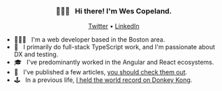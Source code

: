 <h3 align="center">🙋🏻‍♂️ &nbsp; Hi there! I'm Wes Copeland.</h3>
<p align="center">
  <a href="https://twitter.com/wescopeland_">Twitter</a> •
  <a href="https://linkedin.com/in/wescopeland">LinkedIn</a>
</p>

- 👨🏻‍💻 &nbsp; I'm a web developer based in the Boston area.
- 🚀 &nbsp; I primarily do full-stack TypeScript work, and I'm passionate about DX and testing.
- 🎓 &nbsp; I've predominantly worked in the Angular and React ecosystems.
- 📝 &nbsp; I've published a few articles, [you should check them out](https://dev.to/wescopeland).
- 🕹 &nbsp; In a previous life, [I held the world record on Donkey Kong](https://arstechnica.com/gaming/2016/05/is-this-the-worlds-first-perfect-game-of-donkey-kong/).
